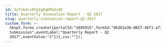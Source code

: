 ```yaml
---
id: 2yTxbdcv0YgIg0qKMoEsQE
title: Quarterly Innovation Report - Q2 2017
slug: quarterly-innovation-report-q2-2017
custom_form: >-
  hbspt.forms.create({portalId:"1695915",formId:"0b361a3b-0657-46f1-a732-9d7ecd1d9346",onFormSubmit:function(e){window.dataLayer=window.dataLayer||[],window.dataLayer.push({event:"GAEvent",eventCategory:"Innovation",eventAction:"Form
  Submission",eventLabel:"Quarterly Report - Q2
  2017",eventValue:"2"})},css:""});
---
```


  